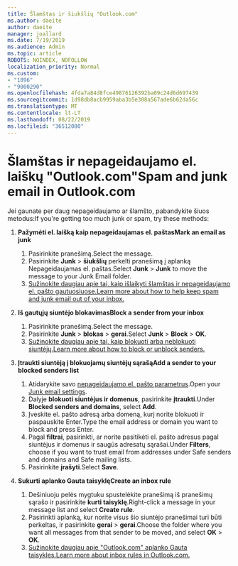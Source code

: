 ```yaml
---
title: Šlamštas ir šiukšlių "Outlook.com"
ms.author: daeite
author: daeite
manager: joallard
ms.date: 7/19/2019
ms.audience: Admin
ms.topic: article
ROBOTS: NOINDEX, NOFOLLOW
localization_priority: Normal
ms.custom:
- "1896"
- "9000290"
ms.openlocfilehash: 4fda7a84d8fce49876126392ba09c24d6d697439
ms.sourcegitcommit: 1d98db8acb9959aba3b5e308a567ade6b62da56c
ms.translationtype: MT
ms.contentlocale: lt-LT
ms.lasthandoff: 08/22/2019
ms.locfileid: "36512080"
---
```

# <a name="spam-and-junk-email-in-outlookcom"></a><span data-ttu-id="d08fc-102">Šlamštas ir nepageidaujamo el. laiškų "Outlook.com"</span><span class="sxs-lookup"><span data-stu-id="d08fc-102">Spam and junk email in Outlook.com</span></span>

<span data-ttu-id="d08fc-103">Jei gaunate per daug nepageidaujamo ar šlamšto, pabandykite šiuos metodus:</span><span class="sxs-lookup"><span data-stu-id="d08fc-103">If you're getting too much junk or spam, try these methods:</span></span>

1. <span data-ttu-id="d08fc-104">**Pažymėti el. laišką kaip nepageidaujamas el. paštas**</span><span class="sxs-lookup"><span data-stu-id="d08fc-104">**Mark an email as junk**</span></span>
    1. <span data-ttu-id="d08fc-105">Pasirinkite pranešimą.</span><span class="sxs-lookup"><span data-stu-id="d08fc-105">Select the message.</span></span>
    1. <span data-ttu-id="d08fc-106">Pasirinkite **Junk** > **šiukšlių** perkelti pranešimą į aplanką Nepageidaujamas el. paštas.</span><span class="sxs-lookup"><span data-stu-id="d08fc-106">Select **Junk** > **Junk** to move the message to your Junk Email folder.</span></span>
    1. [<span data-ttu-id="d08fc-107">Sužinokite daugiau apie tai, kaip išlaikyti šlamštas ir nepageidaujamo el. pašto gautuosiuose.</span><span class="sxs-lookup"><span data-stu-id="d08fc-107">Learn more about how to help keep spam and junk email out of your inbox.</span></span>](https://support.office.com/article/a3ece97b-82f8-4a5e-9ac3-e92fa6427ae4?wt.mc_id=Office_Outlook_com_Alchemy)

1. <span data-ttu-id="d08fc-108">**Iš gautųjų siuntėjo blokavimas**</span><span class="sxs-lookup"><span data-stu-id="d08fc-108">**Block a sender from your inbox**</span></span>
    1. <span data-ttu-id="d08fc-109">Pasirinkite pranešimą.</span><span class="sxs-lookup"><span data-stu-id="d08fc-109">Select the message.</span></span>
    1. <span data-ttu-id="d08fc-110">Pasirinkite **Junk** > **blokas** > **gerai**.</span><span class="sxs-lookup"><span data-stu-id="d08fc-110">Select **Junk** > **Block** > **OK**.</span></span>
    1. [<span data-ttu-id="d08fc-111">Sužinokite daugiau apie tai, kaip blokuoti arba neblokuoti siuntėjų.</span><span class="sxs-lookup"><span data-stu-id="d08fc-111">Learn more about how to block or unblock senders.</span></span>](https://support.office.com/article/afba1c94-77bb-4f50-8b85-057cf52f4d5e?wt.mc_id=Office_Outlook_com_Alchemy)

1. <span data-ttu-id="d08fc-112">**Įtraukti siuntėją į blokuojamų siuntėjų sąrašą**</span><span class="sxs-lookup"><span data-stu-id="d08fc-112">**Add a sender to your blocked senders list**</span></span>
    1. <span data-ttu-id="d08fc-113">Atidarykite savo [nepageidaujamo el. pašto parametrus](https://outlook.live.com/mail/options/mail/junkEmail/blockedSendersAndDomainsV2).</span><span class="sxs-lookup"><span data-stu-id="d08fc-113">Open your [Junk email settings](https://outlook.live.com/mail/options/mail/junkEmail/blockedSendersAndDomainsV2).</span></span>
    1. <span data-ttu-id="d08fc-114">Dalyje **blokuoti siuntėjus ir domenus**, pasirinkite **įtraukti**.</span><span class="sxs-lookup"><span data-stu-id="d08fc-114">Under **Blocked senders and domains**, select **Add**.</span></span>
    1. <span data-ttu-id="d08fc-115">Įveskite el. pašto adresą arba domeną, kurį norite blokuoti ir paspauskite Enter.</span><span class="sxs-lookup"><span data-stu-id="d08fc-115">Type the email address or domain you want to block and press Enter.</span></span>
    1. <span data-ttu-id="d08fc-116">Pagal **filtrai**, pasirinkti, ar norite pasitikėti el. pašto adresus pagal siuntėjus ir domenus ir saugūs adresatų sąrašai.</span><span class="sxs-lookup"><span data-stu-id="d08fc-116">Under **Filters**, choose if you want to trust email from addresses under Safe senders and domains and Safe mailing lists.</span></span>
    1. <span data-ttu-id="d08fc-117">Pasirinkite **įrašyti**.</span><span class="sxs-lookup"><span data-stu-id="d08fc-117">Select **Save**.</span></span>

1. <span data-ttu-id="d08fc-118">**Sukurti aplanko Gauta taisyklę**</span><span class="sxs-lookup"><span data-stu-id="d08fc-118">**Create an inbox rule**</span></span>
    1. <span data-ttu-id="d08fc-119">Dešiniuoju pelės mygtuku spustelėkite pranešimą iš pranešimų sąrašo ir pasirinkite **kurti taisyklę**.</span><span class="sxs-lookup"><span data-stu-id="d08fc-119">Right-click a message in your message list and select **Create rule**.</span></span>
    1. <span data-ttu-id="d08fc-120">Pasirinkti aplanką, kur norite visus šio siuntėjo pranešimai turi būti perkeltas, ir pasirinkite **gerai** > **gerai**.</span><span class="sxs-lookup"><span data-stu-id="d08fc-120">Choose the folder where you want all messages from that sender to be moved, and select **OK** > **OK**.</span></span>
    1. [<span data-ttu-id="d08fc-121">Sužinokite daugiau apie "Outlook.com" aplanko Gauta taisykles.</span><span class="sxs-lookup"><span data-stu-id="d08fc-121">Learn more about inbox rules in Outlook.com.</span></span>](https://support.office.com/article/4b094371-a5d7-49bd-8b1b-4e4896a7cc5d?wt.mc_id=Office_Outlook_com_Alchemy)